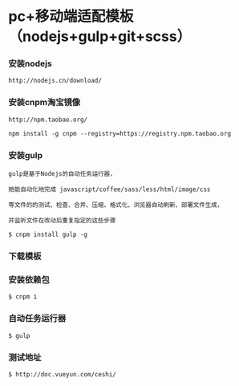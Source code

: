 # pc+移动端适配模板（nodejs+gulp+git+scss）




###  安装nodejs 


```
http://nodejs.cn/download/
```



### 安装cnpm淘宝镜像
```
http://npm.taobao.org/

npm install -g cnpm --registry=https://registry.npm.taobao.org
```



### 安装gulp
```
gulp是基于Nodejs的自动任务运行器， 

她能自动化地完成 javascript/coffee/sass/less/html/image/css 

等文件的的测试、检查、合并、压缩、格式化、浏览器自动刷新、部署文件生成，

并监听文件在改动后重复指定的这些步骤

$ cnpm install gulp -g
```
### 下载模板
### 安装依赖包  
```
$ cnpm i

```

### 自动任务运行器
```
$ gulp
```
### 测试地址
```
$ http://doc.vueyun.com/ceshi/
```

